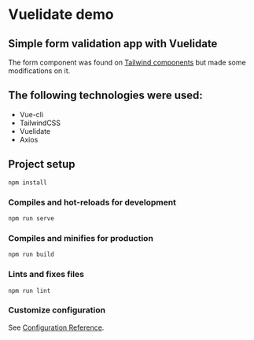 # Vuelidate demo

## Simple form validation app with Vuelidate

The form component was found on [Tailwind components](https://tailwindcomponents.com/component/working-contact-form-no-backend)
but made some modifications on it.

## The following technologies were used:

- Vue-cli
- TailwindCSS
- Vuelidate
- Axios

## Project setup

```
npm install
```

### Compiles and hot-reloads for development

```
npm run serve
```

### Compiles and minifies for production

```
npm run build
```

### Lints and fixes files

```
npm run lint
```

### Customize configuration

See [Configuration Reference](https://cli.vuejs.org/config/).

